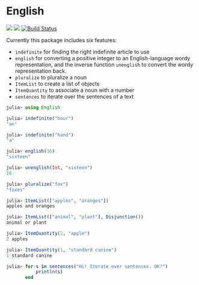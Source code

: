 # English

[![](https://img.shields.io/badge/docs-stable-blue.svg)](https://totalverb.github.io/English.jl/stable)
[![](https://img.shields.io/badge/docs-latest-blue.svg)](https://totalverb.github.io/English.jl/latest)
[![Build Status](https://travis-ci.org/TotalVerb/English.jl.svg?branch=master)](https://travis-ci.org/TotalVerb/English.jl)

Currently this package includes six features:

 - `indefinite` for finding the right indefinite article to use
 - `english` for converting a positive integer to an English-language wordy
   representation, and the inverse function `unenglish` to convert the wordy
   representation back.
 - `pluralize` to pluralize a noun
 - `ItemList` to create a list of objects
 - `ItemQuantity` to associate a noun with a number
 - `sentences` to iterate over the sentences of a text

```julia
julia> using English

julia> indefinite("hour")
"an"

julia> indefinite("hand")
"a"

julia> english(16)
"sixteen"

julia> unenglish(Int, "sixteen")
16

julia> pluralize("fox")
"foxes"

julia> ItemList(["apples", "oranges"])
apples and oranges

julia> ItemList(["animal", "plant"], Disjunction())
animal or plant

julia> ItemQuantity(2, "apple")
2 apples

julia> ItemQuantity(1, "standard canine")
1 standard canine

julia> for s in sentences("Hi! Iterate over sentences. OK?")
           println(s)
       end
```
